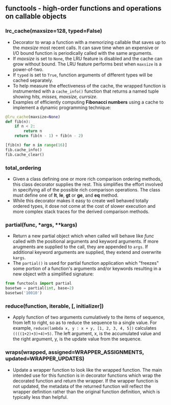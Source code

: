 ## functools - high-order functions and operations on callable objects

### lrc_cache(maxsize=128, typed=False)

* Decorator to wrap a function with a memorizing callable that saves up to the *maxsize* most recent calls. It can save time when an expensive or I/O bound function is periodically called with the same arguments.
* If *maxsize* is set to `None`, the LRU feature is disabled and the cache can grow without bound. The LRU feature performs best when `maxsize` is a power-of-two.
* If `typed` is set to `True`, function arguments of different types will be cached separately.
* To help measure the effectiveness of the cache, the wrapped function is instrumented with a `cache_info()` function that returns a named tuple showing *hits, misses, maxsize, currsize*.
* Examples of efficiently computing **Fibonacci numbers** using a cache to implement a dynamic programming technique:
``` python
@lru_cache(maxsize=None)
def fib(n):
    if n < 2:
        return n
    return fib(n - 1) + fib(n - 2)

[fib(n) for n in range(16)]
fib.cache_info()
fib.cache_clear()
```

### total_ordering

* Given a class defining one or more rich comparison ordering methods, this class decorator supplies the rest. This simplifies the effort involved in specifying all of the possible rich comparison operations. The class must define one of __lt__, __le__, __gt__ or __ge__, and __eq__ method.
* While this decorator makes it easy to create well behaved totally ordered types, it dose not come at the cost of slower execution and more complex stack traces for the derived comparison methods.

### partial(func, *args, **kargs)

* Return a new partial object which when called will behave like *func* called with the positional arguments and keyword arguments. If more arugments are supplied to the call, they are appended to `args`. If additional keyword arguments are supplied, they extend and overwrite `kargs`.
* The `partial()` is used for partial function application which "freezes" some portion of a function's arguments and/or keywords resulting in a new object with a simplified signature:
``` python
from functools import partial
basetwo = partial(int, base=2)
basetwo('10010')
```

### reduce(function, iterable, [, initializer])

* Apply function of two arguments cumulatively to the items of sequence, from left to right, so as to reduce the sequence to a single value. For example, `reduce(lambda x, y : x + y, [1, 2, 3, 4, 5])` calculates `((((1+2)+3)+4)+5)`. The left argument, x, is the accumulated value and the right argument, y, is the update value from the sequence.

### wraps(wrapped, assigned=WRAPPER_ASSIGNMENTS, updated=WRAPPER_UPDATES)

* Update a wrapper function to look like the wrapped function. The main intended use for this function is in decorator functions which wrap the decorated function and return the wrapper. If the wrapper function is not updated, the metadata of the returned function will reflect the wrapper definition rather than the original function definition, which is typically less than helpful.
